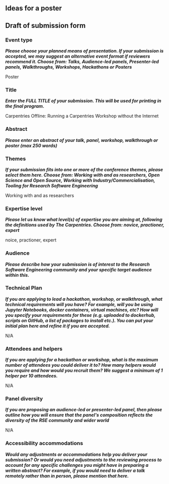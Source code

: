 ## Ideas for a poster

## Draft of submission form

### Event type 
***Please choose your planned means of presentation.
If your submission is accepted, we may suggest an alternative event format if reviewers recommend it.
Choose from: Talks, Audience-led panels, Presenter-led panels, Walkthroughs, Workshops, Hackathons or Posters***

Poster

### Title
***Enter the FULL TITLE of your submission. This will be used for printing in the final program.***

Carpentries Offline: Running a Carpentries Workshop without the Internet

### Abstract
***Please enter an abstract of your talk, panel, workshop, walkthrough or poster (max 250 words)***

### Themes
***If your submission fits into one or more of the conference themes, please select them here. Choose from: Working with and as researchers, Open Science and Open Source, Working with Industry/Commercialisation, Tooling for Research Software Engineering***

Working with and as researchers

### Expertise level
***Please let us know what level(s) of expertise you are aiming at, following the definitions used by The Carpentries. Choose from: novice, practioner, expert***

noice, practioner, expert

### Audience
***Please describe how your submission is of interest to the Research Software Engineering community and your specific target audience within this.***

### Technical Plan
***If you are applying to lead a hackathon, workshop, or walkthrough, what technical requirements will you have? For example, will you be using Jupyter Notebooks, docker containers, virtual machines, etc? How will you specify your requirements for these (e.g. uploaded to dockerhub, scripts on GitHub, a list of packages to install etc.). You can put your initial plan here and refine it if you are accepted.***

N/A

### Attendees and helpers
***If you are applying for a hackathon or workshop, what is the maximum number of attendees you could deliver it to? How many helpers would you require and how would you recruit them? We suggest a minimum of 1 helper per 10 attendees.***

N/A

### Panel diversity
***If you are proposing an audience-led or presenter-led panel, then please outline how you will ensure that the panel's composition reflects the diversity of the RSE community and wider world***

N/A

### Accessibility accommodations
***Would any adjustments or accommodations help you deliver your submission? Or would you need adjustments to the reviewing process to account for any specific challenges you might have in preparing a written abstract? For example, if you would need to deliver a talk remotely rather than in person, please mention that here.***
